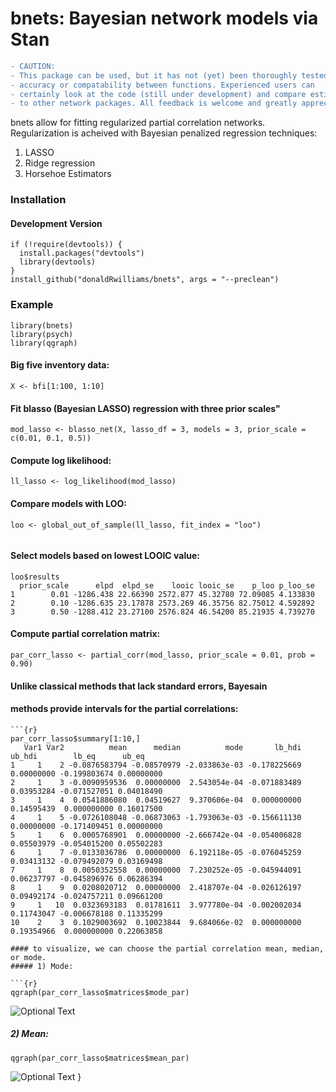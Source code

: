 # bnets: Bayesian network models via Stan
```diff
- CAUTION: 
- This package can be used, but it has not (yet) been thoroughly tested for 
- accuracy or compatability between functions. Experienced users can 
- certainly look at the code (still under development) and compare estimates 
- to other network packages. All feedback is welcome and greatly appreciated!
```


bnets allow for fitting regularized partial correlation networks. Regularization is acheived with Bayesian penalized regression techniques:

1. LASSO
2. Ridge regression
3. Horsehoe Estimators

### Installation
#### Development Version

```{r}
if (!require(devtools)) {
  install.packages("devtools")
  library(devtools)
}
install_github("donaldRwilliams/bnets", args = "--preclean")
```
### Example

```{r}
library(bnets)
library(psych)
library(qgraph)
```
#### Big five inventory data:
```
X <- bfi[1:100, 1:10]
```
#### Fit blasso (Bayesian LASSO) regression with three prior scales"
```{r}
mod_lasso <- blasso_net(X, lasso_df = 3, models = 3, prior_scale = c(0.01, 0.1, 0.5))
```
#### Compute log likelihood:
```{r}
ll_lasso <- log_likelihood(mod_lasso)
```
#### Compare models with LOO:
```{r}
loo <- global_out_of_sample(ll_lasso, fit_index = "loo")
```
```{r}
```
#### Select models based on lowest LOOIC value:
```{r}
loo$results
  prior_scale      elpd  elpd_se    looic looic_se    p_loo p_loo_se
1        0.01 -1286.438 22.66390 2572.877 45.32780 72.09085 4.133830
2        0.10 -1286.635 23.17878 2573.269 46.35756 82.75012 4.592892
3        0.50 -1288.412 23.27100 2576.824 46.54200 85.21935 4.739270
```
#### Compute partial correlation matrix:
```{r}
par_corr_lasso <- partial_corr(mod_lasso, prior_scale = 0.01, prob = 0.90)
```
#### Unlike classical methods that lack standard errors, Bayesain
#### methods provide intervals for the partial correlations:
```
```{r}
par_corr_lasso$summary[1:10,]
   Var1 Var2          mean      median          mode       lb_hdi     ub_hdi        lb_eq      ub_eq
1     1    2 -0.0876583794 -0.08570979 -2.033863e-03 -0.178225669 0.00000000 -0.199803674 0.00000000
2     1    3 -0.0090959536  0.00000000  2.543054e-04 -0.071883489 0.03953284 -0.071527051 0.04018490
3     1    4  0.0541886080  0.04519627  9.370606e-04  0.000000000 0.14595439  0.000000000 0.16017500
4     1    5 -0.0726108048 -0.06873063 -1.793063e-03 -0.156611130 0.00000000 -0.171409451 0.00000000
5     1    6  0.0005768901  0.00000000 -2.666742e-04 -0.054006828 0.05503979 -0.054015200 0.05502283
6     1    7 -0.0133036786  0.00000000  6.192118e-05 -0.076045259 0.03413132 -0.079492079 0.03169498
7     1    8  0.0050352558  0.00000000  7.230252e-05 -0.045944091 0.06237797 -0.045896976 0.06286394
8     1    9  0.0208020712  0.00000000  2.418707e-04 -0.026126197 0.09492174 -0.024757211 0.09661200
9     1   10  0.0323693183  0.01781611  3.977780e-04 -0.002002034 0.11743047 -0.006678188 0.11335299
10    2    3  0.1029003692  0.10023844  9.684066e-02  0.000000000 0.19354966  0.000000000 0.22063858
```
```
#### to visualize, we can choose the partial correlation mean, median, or mode.
##### 1) Mode:

```{r}
qgraph(par_corr_lasso$matrices$mode_par)
```
![Optional Text](https://github.com/donaldRwilliams/images_bnets/blob/master/mode.PNG)
##### 2) Mean:
```{r}
qgraph(par_corr_lasso$matrices$mean_par)
```
![Optional Text](https://github.com/donaldRwilliams/images_bnets/blob/master/mean.PNG)
}

